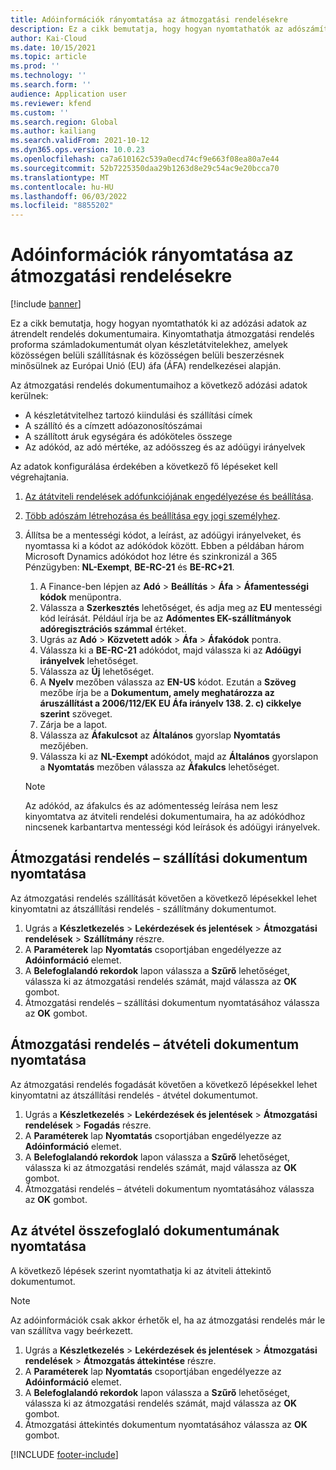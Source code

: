 ```yaml
---
title: Adóinformációk rányomtatása az átmozgatási rendelésekre
description: Ez a cikk bemutatja, hogy hogyan nyomtathatók az adószámítási szolgáltatás által meghatározott adóinformációk az átszámítási rendelés dokumentumaira.
author: Kai-Cloud
ms.date: 10/15/2021
ms.topic: article
ms.prod: ''
ms.technology: ''
ms.search.form: ''
audience: Application user
ms.reviewer: kfend
ms.custom: ''
ms.search.region: Global
ms.author: kailiang
ms.search.validFrom: 2021-10-12
ms.dyn365.ops.version: 10.0.23
ms.openlocfilehash: ca7a610162c539a0ecd74cf9e663f08ea80a7e44
ms.sourcegitcommit: 52b7225350daa29b1263d8e29c54ac9e20bcca70
ms.translationtype: MT
ms.contentlocale: hu-HU
ms.lasthandoff: 06/03/2022
ms.locfileid: "8855202"
---
```

# <a name="print-tax-information-on-transfer-order-documents"></a>Adóinformációk rányomtatása az átmozgatási rendelésekre

[!include [banner](../../includes/banner.md)]

Ez a cikk bemutatja, hogy hogyan nyomtathatók ki az adózási adatok az átrendelt rendelés dokumentumaira. Kinyomtathatja átmozgatási rendelés proforma számladokumentumát olyan készletátvitelekhez, amelyek közösségen belüli szállításnak és közösségen belüli beszerzésnek minősülnek az Európai Unió (EU) áfa (ÁFA) rendelkezései alapján. 

Az átmozgatási rendelés dokumentumaihoz a következő adózási adatok kerülnek:

- A készletátvitelhez tartozó kiindulási és szállítási címek
- A szállító és a címzett adóazonosítószámai
- A szállított áruk egységára és adóköteles összege
- Az adókód, az adó mértéke, az adóösszeg és az adóügyi irányelvek

Az adatok konfigurálása érdekében a következő fő lépéseket kell végrehajtania.

1. [Az átátviteli rendelések adófunkciójának engedélyezése és beállítása](tasks/Tax-feature-support-for-transfer-order.md).
2. [Több adószám létrehozása és beállítása egy jogi személyhez](emea-multiple-vat-registration-numbers.md).
3. Állítsa be a mentességi kódot, a leírást, az adóügyi irányelveket, és nyomtassa ki a kódot az adókódok között. Ebben a példában három Microsoft Dynamics adókódot hoz létre és szinkronizál a 365 Pénzügyben: **NL-Exempt**, **BE-RC-21** és **BE-RC+21**.

    1. A Finance-ben lépjen az **Adó** \> **Beállítás** \> **Áfa** \> **Áfamentességi kódok** menüpontra.
    2. Válassza a **Szerkesztés** lehetőséget, és adja meg az **EU** mentességi kód leírását. Például írja be az **Adómentes EK-szállítmányok adóregisztrációs számmal** értéket.
    3. Ugrás az **Adó** \> **Közvetett adók** \> **Áfa** \> **Áfakódok** pontra.
    4. Válassza ki a **BE-RC-21** adókódot, majd válassza ki az **Adóügyi irányelvek** lehetőséget.
    5. Válassza az **Új** lehetőséget.
    6. A **Nyelv** mezőben válassza az **EN-US** kódot. Ezután a **Szöveg** mezőbe írja be a **Dokumentum, amely meghatározza az áruszállítást a 2006/112/EK EU Áfa irányelv 138. 2. c) cikkelye szerint** szöveget.
    7. Zárja be a lapot.
    8. Válassza az **Áfakulcsot** az **Általános** gyorslap **Nyomtatás** mezőjében.
    8. Válassza ki az **NL-Exempt** adókódot, majd az **Általános** gyorslapon a **Nyomtatás** mezőben válassza az **Áfakulcs** lehetőséget.

    > [!NOTE] 
    > Az adókód, az áfakulcs és az adómentesség leírása nem lesz kinyomtatva az átviteli rendelési dokumentumaira, ha az adókódhoz nincsenek karbantartva mentességi kód leírások és adóügyi irányelvek.

## <a name="print-the-transfer-order---shipment-document"></a>Átmozgatási rendelés – szállítási dokumentum nyomtatása

Az átmozgatási rendelés szállítását követően a következő lépésekkel lehet kinyomtatni az átszállítási rendelés - szállítmány dokumentumot.

1. Ugrás a **Készletkezelés** \> **Lekérdezések és jelentések** \> **Átmozgatási rendelések** \> **Szállítmány** részre.
2. A **Paraméterek** lap **Nyomtatás** csoportjában engedélyezze az **Adóinformáció** elemet.
3. A **Belefoglalandó rekordok** lapon válassza a **Szűrő** lehetőséget, válassza ki az átmozgatási rendelés számát, majd válassza az **OK** gombot.
4. Átmozgatási rendelés – szállítási dokumentum nyomtatásához válassza az **OK** gombot.

## <a name="print-the-transfer-order---receipt-document"></a>Átmozgatási rendelés – átvételi dokumentum nyomtatása

Az átmozgatási rendelés fogadását követően a következő lépésekkel lehet kinyomtatni az átszállítási rendelés - átvétel dokumentumot.

1. Ugrás a **Készletkezelés** \> **Lekérdezések és jelentések** \> **Átmozgatási rendelések** \> **Fogadás** részre.
2. A **Paraméterek** lap **Nyomtatás** csoportjában engedélyezze az **Adóinformáció** elemet.
3. A **Belefoglalandó rekordok** lapon válassza a **Szűrő** lehetőséget, válassza ki az átmozgatási rendelés számát, majd válassza az **OK** gombot.
4. Átmozgatási rendelés – átvételi dokumentum nyomtatásához válassza az **OK** gombot.

## <a name="print-the-transfer-overview-document"></a>Az átvétel összefoglaló dokumentumának nyomtatása

A következő lépések szerint nyomtathatja ki az átviteli áttekintő dokumentumot.

> [!NOTE]
> Az adóinformációk csak akkor érhetők el, ha az átmozgatási rendelés már le van szállítva vagy beérkezett.

1. Ugrás a **Készletkezelés** \> **Lekérdezések és jelentések** \> **Átmozgatási rendelések** \> **Átmozgatás áttekintése** részre.
2. A **Paraméterek** lap **Nyomtatás** csoportjában engedélyezze az **Adóinformáció** elemet.
3. A **Belefoglalandó rekordok** lapon válassza a **Szűrő** lehetőséget, válassza ki az átmozgatási rendelés számát, majd válassza az **OK** gombot.
4. Átmozgatási áttekintés dokumentum nyomtatásához válassza az **OK** gombot.

[!INCLUDE [footer-include](../../includes/footer-banner.md)]
